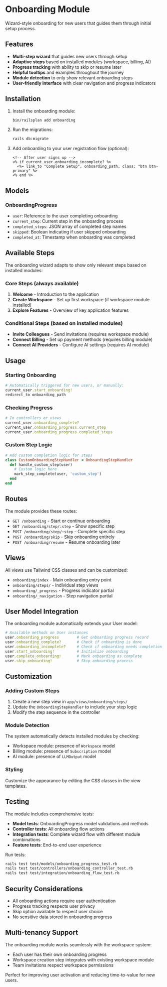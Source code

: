 # Onboarding Module

Wizard-style onboarding for new users that guides them through initial setup process.

## Features

- **Multi-step wizard** that guides new users through setup
- **Adaptive steps** based on installed modules (workspace, billing, AI)
- **Progress tracking** with ability to skip or resume later
- **Helpful tooltips** and examples throughout the journey
- **Module detection** to only show relevant onboarding steps
- **User-friendly interface** with clear navigation and progress indicators

## Installation

1. Install the onboarding module:
   ```bash
   bin/railsplan add onboarding
   ```

2. Run the migrations:
   ```bash
   rails db:migrate
   ```

3. Add onboarding to your user registration flow (optional):
   ```erb
   <!-- After user signs up -->
   <% if current_user.onboarding_incomplete? %>
     <%= link_to "Complete Setup", onboarding_path, class: "btn btn-primary" %>
   <% end %>
   ```

## Models

### OnboardingProgress
- `user`: Reference to the user completing onboarding
- `current_step`: Current step in the onboarding process
- `completed_steps`: JSON array of completed step names
- `skipped`: Boolean indicating if user skipped onboarding
- `completed_at`: Timestamp when onboarding was completed

## Available Steps

The onboarding wizard adapts to show only relevant steps based on installed modules:

### Core Steps (always available)
1. **Welcome** - Introduction to the application
2. **Create Workspace** - Set up first workspace (if workspace module installed)
3. **Explore Features** - Overview of key application features

### Conditional Steps (based on installed modules)
- **Invite Colleagues** - Send invitations (requires workspace module)
- **Connect Billing** - Set up payment methods (requires billing module)  
- **Connect AI Providers** - Configure AI settings (requires AI module)

## Usage

### Starting Onboarding
```ruby
# Automatically triggered for new users, or manually:
current_user.start_onboarding!
redirect_to onboarding_path
```

### Checking Progress
```ruby
# In controllers or views
current_user.onboarding_complete?
current_user.onboarding_progress.current_step
current_user.onboarding_progress.completed_steps
```

### Custom Step Logic
```ruby
# Add custom completion logic for steps
class CustomOnboardingStepHandler < OnboardingStepHandler
  def handle_custom_step(user)
    # Custom logic here
    mark_step_complete(user, 'custom_step')
  end
end
```

## Routes

The module provides these routes:

- `GET /onboarding` - Start or continue onboarding
- `GET /onboarding/step/:step` - Show specific step
- `POST /onboarding/step/:step` - Complete specific step
- `POST /onboarding/skip` - Skip onboarding entirely
- `POST /onboarding/resume` - Resume onboarding later

## Views

All views use Tailwind CSS classes and can be customized:
- `onboarding/index` - Main onboarding entry point
- `onboarding/steps/` - Individual step views
- `onboarding/_progress` - Progress indicator partial
- `onboarding/_navigation` - Step navigation partial

## User Model Integration

The onboarding module automatically extends your User model:

```ruby
# Available methods on User instances
user.onboarding_progress        # Get onboarding progress record
user.onboarding_complete?       # Check if onboarding is done
user.onboarding_incomplete?     # Check if onboarding needs completion
user.start_onboarding!          # Initialize onboarding
user.complete_onboarding!       # Mark onboarding as complete
user.skip_onboarding!           # Skip onboarding process
```

## Customization

### Adding Custom Steps
1. Create a new step view in `app/views/onboarding/steps/`
2. Update the `OnboardingStepHandler` to include your step logic
3. Modify the step sequence in the controller

### Module Detection
The system automatically detects installed modules by checking:
- Workspace module: presence of `Workspace` model
- Billing module: presence of `Subscription` model  
- AI module: presence of `LLMOutput` model

### Styling
Customize the appearance by editing the CSS classes in the view templates.

## Testing

The module includes comprehensive tests:
- **Model tests**: OnboardingProgress model validations and methods
- **Controller tests**: All onboarding flow actions
- **Integration tests**: Complete wizard flow with different module combinations
- **Feature tests**: End-to-end user experience

Run tests:
```bash
rails test test/models/onboarding_progress_test.rb
rails test test/controllers/onboarding_controller_test.rb
rails test test/integration/onboarding_flow_test.rb
```

## Security Considerations

- All onboarding actions require user authentication
- Progress tracking respects user privacy
- Skip option available to respect user choice
- No sensitive data stored in onboarding progress

## Multi-tenancy Support

The onboarding module works seamlessly with the workspace system:
- Each user has their own onboarding progress
- Workspace creation step integrates with existing workspace module
- Team invitations respect workspace permissions

Perfect for improving user activation and reducing time-to-value for new users.